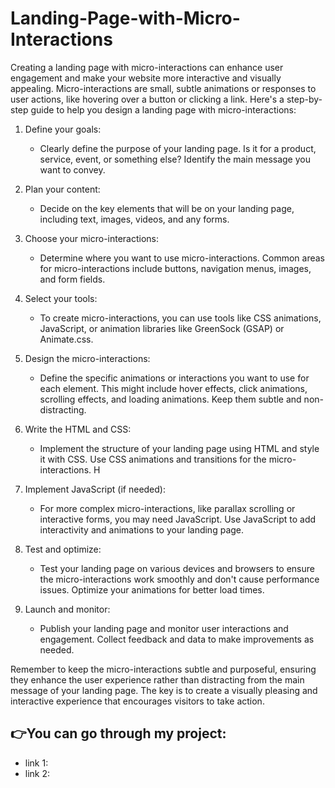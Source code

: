 # Landing-Page-with-Micro-Interactions

Creating a landing page with micro-interactions can enhance user engagement and make your website more interactive and visually appealing. Micro-interactions are small, subtle animations or responses to user actions, like hovering over a button or clicking a link. Here's a step-by-step guide to help you design a landing page with micro-interactions:

1. Define your goals:
   - Clearly define the purpose of your landing page. Is it for a product, service, event, or something else? Identify the main message you want to convey.

2. Plan your content:
   - Decide on the key elements that will be on your landing page, including text, images, videos, and any forms.

3. Choose your micro-interactions:
   - Determine where you want to use micro-interactions. Common areas for micro-interactions include buttons, navigation menus, images, and form fields.

4. Select your tools:
   - To create micro-interactions, you can use tools like CSS animations, JavaScript, or animation libraries like GreenSock (GSAP) or Animate.css.
     
5. Design the micro-interactions:
   - Define the specific animations or interactions you want to use for each element. This might include hover effects, click animations, scrolling effects, and loading animations. Keep them subtle and non-distracting.

6. Write the HTML and CSS:
   - Implement the structure of your landing page using HTML and style it with CSS. Use CSS animations and transitions for the micro-interactions. H

7. Implement JavaScript (if needed):
   - For more complex micro-interactions, like parallax scrolling or interactive forms, you may need JavaScript. Use JavaScript to add interactivity and animations to your landing page.

8. Test and optimize:
   - Test your landing page on various devices and browsers to ensure the micro-interactions work smoothly and don't cause performance issues. Optimize your animations for better load times.

9. Launch and monitor:
    - Publish your landing page and monitor user interactions and engagement. Collect feedback and data to make improvements as needed.

Remember to keep the micro-interactions subtle and purposeful, ensuring they enhance the user experience rather than distracting from the main message of your landing page. The key is to create a visually pleasing and interactive experience that encourages visitors to take action.


## 👉You can go through my project: 
   - link 1: 
   - link 2:
